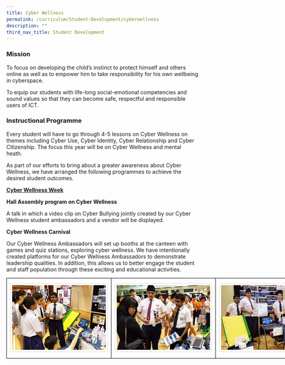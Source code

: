 ```yaml
---
title: Cyber Wellness
permalink: /curriculum/Student-Development/cyberwellness
description: ""
third_nav_title: Student Development
---
```

### Mission

To focus on developing the child’s instinct to protect himself and others online as well as to empower him to take responsibility for his own wellbeing in cyberspace.

To equip our students with life-long social-emotional competencies and sound values so that they can become safe, respectful and responsible users of ICT.

### Instructional Programme

Every student will have to go through 4-5 lessons on Cyber Wellness on themes including Cyber Use, Cyber Identity, Cyber Relationship and Cyber Citizenship. The focus this year will be on Cyber Wellness and mental heath.

As part of our efforts to bring about a greater awareness about Cyber Wellness, we have arranged the following programmes to achieve the desired student outcomes.

<u><strong>Cyber Wellness Week</strong></u>

**Hall Assembly program on Cyber Wellness** 

A talk in which a video clip on Cyber Bullying jointly created by our Cyber Wellness student ambassadors and a vendor will be displayed. 

**Cyber Wellness Carnival** 

Our Cyber Wellness Ambassadors will set up booths at the canteen with games and quiz stations, exploring cyber wellness. We have intentionally created platforms for our Cyber Wellness Ambassadors to demonstrate leadership qualities. In addition, this allows us to better engage the student and staff population through these exciting and educational activities.

<style type="text/css">
.tg  {border-collapse:collapse;border-spacing:0;margin:0px auto;}
.tg td{border-color:black;border-style:solid;border-width:1px;font-family:Arial, sans-serif;font-size:14px;
  overflow:hidden;padding:10px 5px;word-break:normal;}
.tg th{border-color:black;border-style:solid;border-width:1px;font-family:Arial, sans-serif;font-size:14px;
  font-weight:normal;overflow:hidden;padding:10px 5px;word-break:normal;}
.tg .tg-0lax{text-align:left;vertical-align:top}
</style>
<table class="tg" style="undefined;table-layout: fixed; width: 825px">
<colgroup>
<col style="width: 275px">
<col style="width: 275px">
<col style="width: 275px">
</colgroup>
<tbody>
  <tr>
    <td class="tg-0lax"><img src="/images/cyberwellness_prog1.png"></td>
    <td class="tg-0lax"><img src="/images/cyberwellness_prog3.png"></td>
    <td class="tg-0lax"><img src="/images/cyberwellness_prog2.png"></td>
  </tr>
</tbody>
</table>